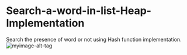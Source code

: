 # Search-a-word-in-list-Heap-Implementation

Search the presence of word or not using Hash function implementation.
![myimage-alt-tag](https://github.com/srirvali33/Search-a-word-in-list-Heap-Implementation/hashing.JPG)
